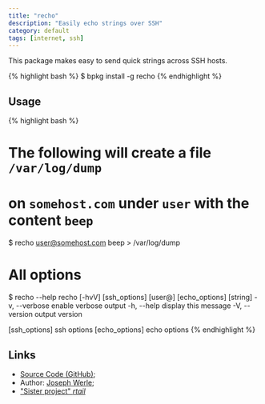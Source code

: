 ```yaml
---
title: "recho"
description: "Easily echo strings over SSH"
category: default
tags: [internet, ssh]
---
```



This package makes easy to send quick strings across SSH hosts.

{% highlight bash %}
$ bpkg install -g recho
{% endhighlight %}

## Usage

{% highlight bash %}
# The following will create a file `/var/log/dump`
# on `somehost.com` under `user` with the content `beep`
$ recho user@somehost.com beep > /var/log/dump

# All options
$ recho --help
recho [-hvV] [ssh_options] [user@] [echo_options] [string]
-v, --verbose   enable verbose output
-h, --help      display this message
-V, --version   output version

[ssh_options]   ssh options
[echo_options]  echo options
{% endhighlight %}

## Links

* [Source Code (GitHub)](https://github.com/bpkg/recho);
* Author: [Joseph Werle](https://github.com/jwerle);
* ["Sister project" *rtail*](http://bpkg.sh/pkg/rtail)

